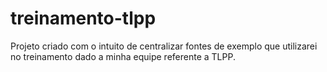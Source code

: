 # treinamento-tlpp
Projeto criado com o intuito de centralizar fontes de exemplo que utilizarei no treinamento dado a minha equipe referente a TLPP.
